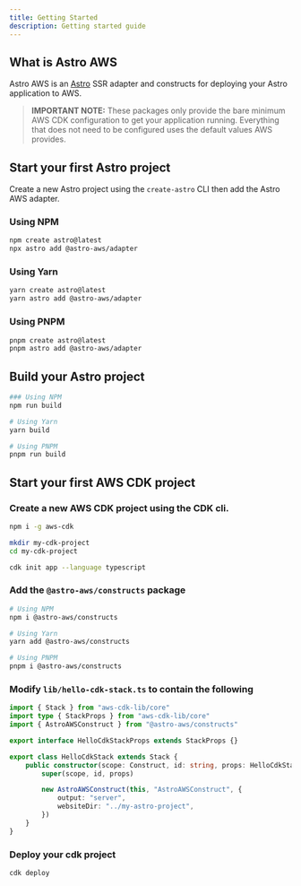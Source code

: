 ```yaml
---
title: Getting Started
description: Getting started guide
---
```


## What is Astro AWS

Astro AWS is an [Astro](https://astro.build/) SSR adapter and constructs for deploying your Astro application to AWS.

> **IMPORTANT NOTE:** These packages only provide the bare minimum AWS CDK configuration to get your application running. Everything that does not need to be configured uses the default values AWS provides.

## Start your first Astro project

Create a new Astro project using the `create-astro` CLI then add the Astro AWS adapter.

### Using NPM

```sh
npm create astro@latest
npx astro add @astro-aws/adapter
```

### Using Yarn

```sh
yarn create astro@latest
yarn astro add @astro-aws/adapter
```

### Using PNPM

```sh
pnpm create astro@latest
pnpm astro add @astro-aws/adapter
```

## Build your Astro project

```sh
### Using NPM
npm run build

# Using Yarn
yarn build

# Using PNPM
pnpm run build
```

## Start your first AWS CDK project

### Create a new AWS CDK project using the CDK cli.

```sh
npm i -g aws-cdk

mkdir my-cdk-project
cd my-cdk-project

cdk init app --language typescript
```

### Add the `@astro-aws/constructs` package

```sh
# Using NPM
npm i @astro-aws/constructs

# Using Yarn
yarn add @astro-aws/constructs

# Using PNPM
pnpm i @astro-aws/constructs
```

### Modify `lib/hello-cdk-stack.ts` to contain the following

```ts
import { Stack } from "aws-cdk-lib/core"
import type { StackProps } from "aws-cdk-lib/core"
import { AstroAWSConstruct } from "@astro-aws/constructs"

export interface HelloCdkStackProps extends StackProps {}

export class HelloCdkStack extends Stack {
	public constructor(scope: Construct, id: string, props: HelloCdkStackProps) {
		super(scope, id, props)

		new AstroAWSConstruct(this, "AstroAWSConstruct", {
			output: "server",
			websiteDir: "../my-astro-project",
		})
	}
}
```

### Deploy your cdk project

```sh
cdk deploy
```
